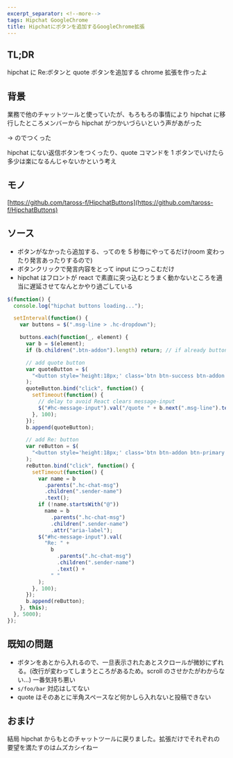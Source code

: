```yaml
---
excerpt_separator: <!--more-->
tags: Hipchat GoogleChrome
title: Hipchatにボタンを追加するGoogleChrome拡張
---
```


## TL;DR

hipchat に Re:ボタンと quote ボタンを追加する chrome 拡張を作ったよ

<!--more-->

## 背景

業務で他のチャットツールと使っていたが、もろもろの事情により hipchat に移行したところメンバーから hipchat がつかいづらいという声があがった

→ のでつくった

hipchat にない返信ボタンをつくったり、quote コマンドを 1 ボタンでいけたら多少は楽になるんじゃないかという考え

## モノ

[https://github.com/taross-f/HipchatButtons](https://github.com/taross-f/HipchatButtons)

## ソース

- ボタンがなかったら追加する、ってのを 5 秒毎にやってるだけ(room 変わったり発言あったりするので)
- ボタンクリックで発言内容をとって input につっこむだけ
- hipchat はフロントが react で素直に突っ込むとうまく動かないところを適当に遅延させてなんとかやり過ごしている

```js
$(function() {
  console.log("hipchat buttons loading...");

  setInterval(function() {
    var buttons = $(".msg-line > .hc-dropdown");

    buttons.each(function(_, element) {
      var b = $(element);
      if (b.children(".btn-addon").length) return; // if already button exists, do nothing

      // add quote button
      var quoteButton = $(
        "<button style='height:18px;' class='btn btn-success btn-addon btn-xs'>Qt:</button>"
      );
      quoteButton.bind("click", function() {
        setTimeout(function() {
          // delay to avoid React clears message-input
          $("#hc-message-input").val("/quote " + b.next(".msg-line").text());
        }, 100);
      });
      b.append(quoteButton);

      // add Re: button
      var reButton = $(
        "<button style='height:18px;' class='btn btn-addon btn-primary btn-xs'>Re:</button>"
      );
      reButton.bind("click", function() {
        setTimeout(function() {
          var name = b
            .parents(".hc-chat-msg")
            .children(".sender-name")
            .text();
          if (!name.startsWith("@"))
            name = b
              .parents(".hc-chat-msg")
              .children(".sender-name")
              .attr("aria-label");
          $("#hc-message-input").val(
            "Re: " +
              b
                .parents(".hc-chat-msg")
                .children(".sender-name")
                .text() +
              " "
          );
        }, 100);
      });
      b.append(reButton);
    }, this);
  }, 5000);
});
```

## 既知の問題

- ボタンをあとから入れるので、一旦表示されたあとスクロールが微妙にずれる。(改行が変わってしまうところがあるため。scroll のさせかたがわからない…) 一番気持ち悪い
- `s/foo/bar` 対応はしてない
- quote はそのあとに半角スペースなど何かしら入れないと投稿できない

## おまけ

結局 hipchat からもとのチャットツールに戻りました。拡張だけでそれぞれの要望を満たすのはムズカシイねー

